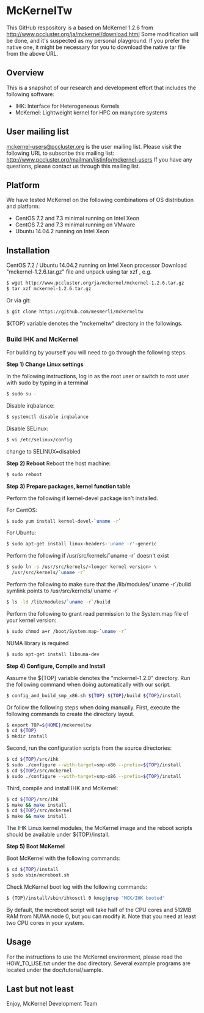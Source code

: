 McKernelTw
==========
This GitHub respository is a based on McKernel 1.2.6 from http://www.pccluster.org/ja/mckernel/download.html
Some modification will be done, and it's suspected as my personal playground.
If you prefer the native one, it might be necessary for you to download the native tar file from the above URL.

Overview
--------
This is a snapshot of our research and development effort that includes
the following software:
 - IHK: Interface for Heterogeneous Kernels
 - McKernel: Lightweight kernel for HPC on manycore systems

User mailing list
-----------------
mckernel-users@pccluster.org is the user mailing list.
Please visit the following URL to subscribe this mailing list:
   http://www.pccluster.org/mailman/listinfo/mckernel-users
If you have any questions, please contact us through this mailing list.

Platform
--------
We have tested McKernel on the following combinations of OS distribution and
platform:
* CentOS 7.2 and 7.3 minimal running on Intel Xeon
* CentOS 7.2 and 7.3 minimal running on VMware
* Ubuntu 14.04.2 running on Intel Xeon

Installation
------------
CentOS 7.2 / Ubuntu 14.04.2 running on Intel Xeon processor
Download "mckernel-1.2.6.tar.gz" file and unpack using tar xzf <filename>,
e.g.
```Bash
$ wget http://www.pccluster.org/ja/mckernel/mckernel-1.2.6.tar.gz
$ tar xzf mckernel-1.2.6.tar.gz
```
Or via git:
```Bash
$ git clone https://github.com/mesmerli/mckerneltw
```
${TOP} variable denotes the "mckerneltw" directory in the followings.

### Build IHK and McKernel
For building by yourself you will need to go through the following steps.

**Step 1) Change Linux settings**

In the following instructions, log in as the root user or switch to root 
user with sudo by typing in a terminal
```Bash
$ sudo su -
```
Disable irqbalance:
```Bash
$ systemctl disable irqbalance
```
Disable SELinux:
```Bash
$ vi /etc/selinux/config
```
change to SELINUX=disabled

**Step 2) Reboot**
Reboot the host machine:
```Bash
$ sudo reboot
```
**Step 3) Prepare packages, kernel function table**

Perform the following if kernel-devel package isn't installed.

For CentOS:
```Bash
$ sudo yum install kernel-devel-`uname -r`
```
For Ubuntu:
```Bash
$ sudo apt-get install linux-headers-'uname -r'-generic
```
Perform the following if /usr/src/kernels/\`uname -r\` doesn't exist
```Bash
$ sudo ln -s /usr/src/kernels/<longer kernel version> \
  /usr/src/kernels/`uname -r`
```
Perform the following to make sure that the
/lib/modules/\`uname -r\`/build symlink points to /usr/src/kernels/\`uname -r\`
```Bash
$ ls -ld /lib/modules/`uname -r`/build
```
Perform the following to grant read permission to the System.map
file of your kernel version:
```Bash
$ sudo chmod a+r /boot/System.map-`uname -r`
```
NUMA library is required
```Bash
$ sudo apt-get install libnuma-dev 
```
**Step 4) Configure, Compile and Install**

Assume the ${TOP} variable denotes the "mckernel-1.2.0" directory.
Run the following command when doing automatically with our script.
```Bash
$ config_and_build_smp_x86.sh ${TOP} ${TOP}/build ${TOP}/install
```
Or follow the following steps when doing manually.
First, execute the following commands to create the directory
layout.
```Bash
$ export TOP=${HOME}/mckerneltw
$ cd ${TOP}
$ mkdir install
```
Second, run the configuration scripts from the source directories:
```Bash
$ cd ${TOP}/src/ihk
$ sudo ./configure --with-target=smp-x86 --prefix=${TOP}/install
$ cd ${TOP}/src/mckernel
$ sudo ./configure --with-target=smp-x86 --prefix=${TOP}/install
```
Third, compile and install IHK and McKernel:
```Bash
$ cd ${TOP}/src/ihk
$ make && make install
$ cd ${TOP}/src/mckernel
$ make && make install
```
The IHK Linux kernel modules, the McKernel image and the reboot scripts
should be available under ${TOP}/install.

**Step 5) Boot McKernel**

Boot McKernel with the following commands:
```Bash
$ cd ${TOP}/install
$ sudo sbin/mcreboot.sh
```
Check McKernel boot log with the following commands:
```Bash
$ {TOP}/install/sbin/ihkosctl 0 kmsg|grep "MCK/IHK booted"
```
By default, the mcreboot script will take half of the CPU cores and
512MB RAM from NUMA node 0, but you can modify it. Note that you
need at least two CPU cores in your system.

Usage
-----
For the instructions to use the McKernel environment, please read the
HOW_TO_USE.txt under the doc directory.  Several example programs are located
under the doc/tutorial/sample.

Last but not least
------------------
Enjoy,
	McKernel Development Team
